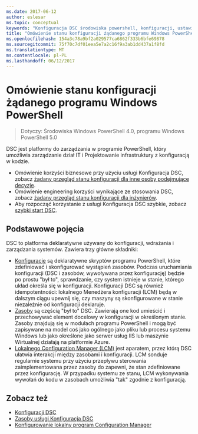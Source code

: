 ```yaml
---
ms.date: 2017-06-12
author: eslesar
ms.topic: conceptual
keywords: "Konfiguracja DSC środowiska powershell, konfiguracji, ustawienia"
title: "Omówienie stanu konfiguracji żądanego programu Windows PowerShell"
ms.openlocfilehash: 154a3c78a9bf2a029577ca6862f333b6bfe69878
ms.sourcegitcommit: 75f70c7df01eea5e7a2c16f9a3ab1dd437a1f8fd
ms.translationtype: MT
ms.contentlocale: pl-PL
ms.lasthandoff: 06/12/2017
---
```

# <a name="windows-powershell-desired-state-configuration-overview"></a>Omówienie stanu konfiguracji żądanego programu Windows PowerShell 

> Dotyczy: Środowiska Windows PowerShell 4.0, programu Windows PowerShell 5.0

DSC jest platformy do zarządzania w programie PowerShell, który umożliwia zarządzanie dział IT i Projektowanie infrastruktury z konfiguracją w kodzie.

- Omówienie korzyści biznesowe przy użyciu usługi Konfiguracja DSC, zobacz [żądany przegląd stanu konfiguracji dla inne osoby podejmujące decyzje](decisionMaker.md).
- Omówienie engineering korzyści wynikające ze stosowania DSC, zobacz [żądany przegląd stanu konfiguracji dla inżynierów](DscForEngineers.md).
- Aby rozpocząć korzystanie z usługi Konfiguracja DSC szybkie, zobacz [szybki start DSC](quickStart.md).

## <a name="key-concepts"></a>Podstawowe pojęcia

DSC to platforma deklaratywne używany do konfiguracji, wdrażania i zarządzania systemów. Zawiera trzy główne składniki:

- [Konfiguracje](configurations.md) są deklaratywne skryptów programu PowerShell, które zdefiniować i skonfigurować wystąpień zasobów.
    Podczas uruchamiania konfiguracji (DSC i zasobów, wywoływana przez konfigurację) będzie po prostu "był to", sprawdzanie, czy system istnieje w stanie, którego układ określa się w konfiguracji. 
    Konfiguracji DSC są również idempotentności: lokalnego Menedżera konfiguracji (LCM) będą w dalszym ciągu upewnij się, czy maszyny są skonfigurowane w stanie niezależnie od konfiguracji deklaruje.
- [Zasoby](resources.md) są częścią "był to" DSC. Zawierają one kod umieścić i przechowywać element docelowy w konfiguracji w określonym stanie. 
    Zasoby znajdują się w modułach programu PowerShell i mogą być zapisywane na model coś jako ogólnego jako pliku lub procesu systemu Windows lub jako określone jako serwer usług IIS lub maszynie Wirtualnej działają na platformie Azure.
- [Lokalnego Configuration Manager (LCM)](metaConfig.md) jest aparatem, przez którą DSC ułatwia interakcji między zasobami i konfiguracji. 
    LCM sonduje regularnie systemu przy użyciu przepływu sterowania zaimplementowana przez zasoby do zapewni, że stan zdefiniowane przez konfigurację. 
    W przypadku systemu ze stanu, LCM wykonywania wywołań do kodu w zasobach umożliwia "tak" zgodnie z konfiguracją. 

## <a name="see-also"></a>Zobacz też

- [Konfiguracji DSC](configurations.md)
- [Zasoby usługi Konfiguracja DSC](resources.md)
- [Konfigurowanie lokalny program Configuration Manager](metaConfig.md)

